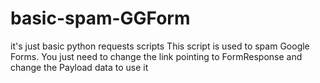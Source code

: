 # basic-spam-GGForm
it's just basic python requests scripts
This script is used to spam Google Forms. You just need to change the link pointing to FormResponse and change the Payload data to use it
